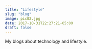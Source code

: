 ```yaml
---
title: "Lifestyle"
slug: "blog"
image: pic02.jpg
date: 2017-10-31T22:27:21-05:00
draft: false
---
```


My blogs about technology and lifestyle.